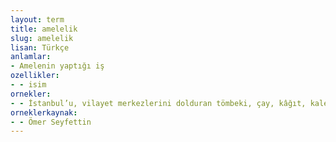 ```yaml
---
layout: term
title: amelelik
slug: amelelik
lisan: Türkçe
anlamlar:
- Amelenin yaptığı iş
ozellikler:
- - isim
ornekler:
- - İstanbul’u, vilayet merkezlerini dolduran tömbeki, çay, kâğıt, kalem ticaretini, ameleliği eline geçirmiş olan Azerbaycanlı Türkoğlu Türklere esvaplarına bakarak 'Acem' diyordu.
orneklerkaynak:
- - Ömer Seyfettin
---
```

